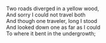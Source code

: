 Two roads diverged in a yellow wood,  
And sorry I could not travel both  
And though one traveler, long I stood  
And looked down one as far as I could  
To where it bent in the undergrowth;
